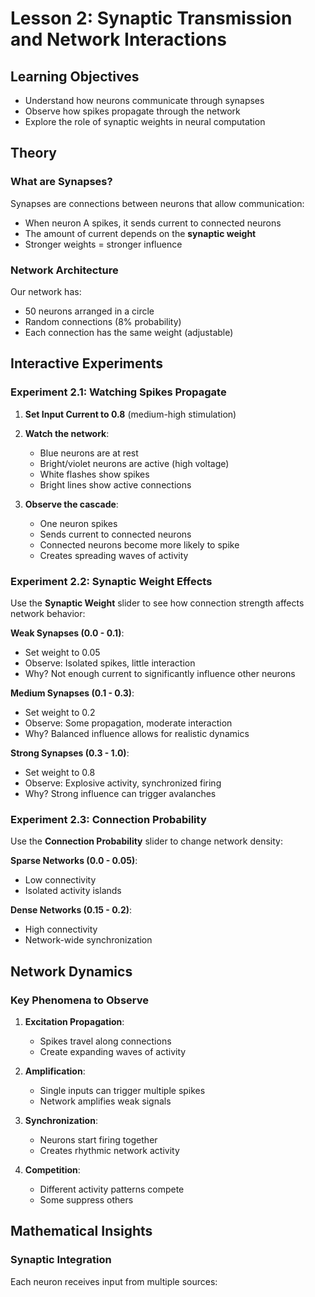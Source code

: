 # Lesson 2: Synaptic Transmission and Network Interactions

## Learning Objectives
- Understand how neurons communicate through synapses
- Observe how spikes propagate through the network
- Explore the role of synaptic weights in neural computation

## Theory

### What are Synapses?
Synapses are connections between neurons that allow communication:
- When neuron A spikes, it sends current to connected neurons
- The amount of current depends on the **synaptic weight**
- Stronger weights = stronger influence

### Network Architecture
Our network has:
- 50 neurons arranged in a circle
- Random connections (8% probability)
- Each connection has the same weight (adjustable)

## Interactive Experiments

### Experiment 2.1: Watching Spikes Propagate
1. **Set Input Current to 0.8** (medium-high stimulation)
2. **Watch the network**:
   - Blue neurons are at rest
   - Bright/violet neurons are active (high voltage)
   - White flashes show spikes
   - Bright lines show active connections

3. **Observe the cascade**:
   - One neuron spikes
   - Sends current to connected neurons
   - Connected neurons become more likely to spike
   - Creates spreading waves of activity

### Experiment 2.2: Synaptic Weight Effects
Use the **Synaptic Weight** slider to see how connection strength affects network behavior:

**Weak Synapses (0.0 - 0.1)**:
- Set weight to 0.05
- Observe: Isolated spikes, little interaction
- Why? Not enough current to significantly influence other neurons

**Medium Synapses (0.1 - 0.3)**:
- Set weight to 0.2
- Observe: Some propagation, moderate interaction
- Why? Balanced influence allows for realistic dynamics

**Strong Synapses (0.3 - 1.0)**:
- Set weight to 0.8
- Observe: Explosive activity, synchronized firing
- Why? Strong influence can trigger avalanches

### Experiment 2.3: Connection Probability
Use the **Connection Probability** slider to change network density:

**Sparse Networks (0.0 - 0.05)**:
- Low connectivity
- Isolated activity islands

**Dense Networks (0.15 - 0.2)**:
- High connectivity
- Network-wide synchronization

## Network Dynamics

### Key Phenomena to Observe

1. **Excitation Propagation**:
   - Spikes travel along connections
   - Create expanding waves of activity

2. **Amplification**:
   - Single inputs can trigger multiple spikes
   - Network amplifies weak signals

3. **Synchronization**:
   - Neurons start firing together
   - Creates rhythmic network activity

4. **Competition**:
   - Different activity patterns compete
   - Some suppress others

## Mathematical Insights

### Synaptic Integration
Each neuron receives input from multiple sources:
